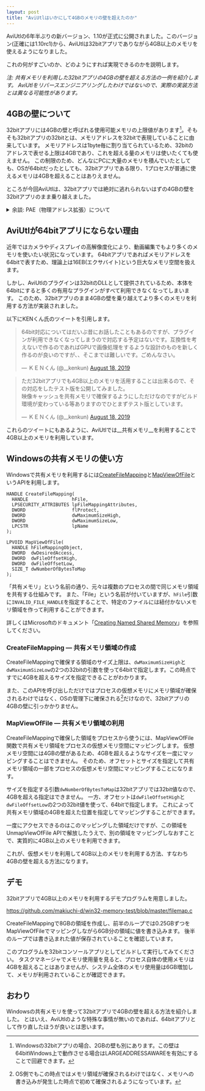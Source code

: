 ```yaml
---
layout: post
title: "AviUtlはいかにして4GBのメモリの壁を超えたのか"
---
```


AviUtlの6年半ぶりの新バージョン、1.10が正式に公開されました。このバージョン(正確には1.10rc1)から、AviUtlは32bitアプリでありながら4GB以上のメモリを使えるようになりました。

これの何がすごいのか、どのようにすれば実現できるのかを説明します。

_注: 共有メモリを利用した32bitアプリの4GBの壁を超える方法の一例を紹介します。
AviUtlをリバースエンジニアリングしたわけではないので、実際の実装方法とは異なる可能性があります。_

## 4GBの壁について

32bitアプリには4GBの壁と呼ばれる使用可能メモリの上限値があります[^1]。そもそも32bitアプリの32bitとは、メモリアドレスを32bitで表現していることに由来しています。
メモリアドレスは1byte毎に割り当てられているため、32bitのアドレスで表せる上限は4GBであり、これを超える量のメモリは使いたくても使えません。
この制限のため、どんなにPCに大量のメモリを積んでいたとしても、OSが64bitだったとしても、32bitアプリである限り、1プロセスが普通に使えるメモリは4GBを超えることはありえません。

[^1]: Windowsの32bitアプリの場合、2GBの壁も別にあります。この壁は64bitWindows上で動作させる場合はLARGEADDRESSAWAREを有効にすることで回避できます。

ところが今回AviUtlは、32bitアプリでは絶対に逃れられないはずの4GBの壁を32bitアプリのまま乗り越えました。

<details><summary>余談: PAE（物理アドレス拡張）について</summary>
OSは32bitであってもPAEというCPUの機能を使うことで物理メモリのアドレスを36bitに拡張することができ、64GBまでメモリを認識・利用することが可能です。ただし、アプリケーションの仮想メモリのアドレスは32bitままなので4GBの壁は依然として残ります。
</details>

## AviUtlが64bitアプリにならない理由

近年ではカメラやディスプレイの高解像度化により、動画編集でもより多くのメモリを使いたい状況になっています。
64bitアプリであればメモリアドレスを64bitで表すため、理論上は16EB(エクサバイト)という巨大なメモリ空間を扱えます。

しかし、AviUtlのプラグインは32bitのDLLとして提供されているため、本体を64bitにすると多くの有用なプラグインがすべて利用できなくなってしまいます。
このため、32bitアプリのまま4GBの壁を乗り越えてより多くのメモリを利用する方法が実装されました。

以下にKENくん氏のツイートを引用します。

<blockquote class="twitter-tweet"><p lang="ja" dir="ltr">64bit対応についてはだいぶ昔にお話したこともあるのですが、プラグインが利用できなくなってしまうので対応する予定はないです。互換性を考えないで作るのであればGPUで画像処理をするような設計のものを新しく作るのが良いのですが、、そこまでは難しいです。ごめんなさい。</p>&mdash; ＫＥＮくん (@__kenkun) <a href="https://twitter.com/__kenkun/status/1163023903721050118?ref_src=twsrc%5Etfw">August 18, 2019</a></blockquote> <script async src="https://platform.twitter.com/widgets.js" charset="utf-8"></script>
<blockquote class="twitter-tweet"><p lang="ja" dir="ltr">ただ32bitアプリでも4GB以上のメモリを活用することは出来るので、その対応をしたテスト版を公開してみました。<br>映像キャッシュを共有メモリで確保するようにしただけなのですがビルド環境が変わっている等ありますのでひとまずテスト版としています。</p>&mdash; ＫＥＮくん (@__kenkun) <a href="https://twitter.com/__kenkun/status/1163024378088456193?ref_src=twsrc%5Etfw">August 18, 2019</a></blockquote> <script async src="https://platform.twitter.com/widgets.js" charset="utf-8"></script>

これらのツイートにもあるように、AviUtlでは__共有メモリ__を利用することで4GB以上のメモリを利用しています。

## Windowsの共有メモリの使い方
Windowsで共有メモリを利用するには[CreateFileMapping](https://docs.microsoft.com/en-us/windows/win32/api/winbase/nf-winbase-createfilemappinga)と[MapViewOfFile](https://docs.microsoft.com/ja-jp/windows/win32/api/memoryapi/nf-memoryapi-mapviewoffile)というAPIを利用します。

```C:CreateFileMapping&nbsp;API
HANDLE CreateFileMapping(
  HANDLE                hFile,
  LPSECURITY_ATTRIBUTES lpFileMappingAttributes,
  DWORD                 flProtect,
  DWORD                 dwMaximumSizeHigh,
  DWORD                 dwMaximumSizeLow,
  LPCSTR                lpName
);
```

```C:MapViewOfFile&nbsp;API
LPVOID MapViewOfFile(
  HANDLE hFileMappingObject,
  DWORD  dwDesiredAccess,
  DWORD  dwFileOffsetHigh,
  DWORD  dwFileOffsetLow,
  SIZE_T dwNumberOfBytesToMap
);
```
「共有メモリ」という名前の通り、元々は複数のプロセスの間で同じメモリ領域を共有する仕組みです。
また、「File」という名前が付いていますが、`hFile`引数に`INVALID_FILE_HANDLE`を指定することで、特定のファイルには紐付かないメモリ領域を作って利用することができます。

詳しくはMicrosoftのドキュメント「[Creating Named Shared Memory](https://docs.microsoft.com/en-us/windows/win32/memory/creating-named-shared-memory)」を参照してください。

### CreateFileMapping ― 共有メモリ領域の作成 

CreateFileMappingで確保する領域のサイズ上限は、`dwMaximumSizeHigh`と`dwMaximumSizeLow`の2つの32bitの引数を使って64bitで指定します。この時点ですでに4GBを超えるサイズを指定できることがわかります。

また、このAPIを呼び出しただけではプロセスの仮想メモリにメモリ領域が確保されるわけではなく、OSの管理下に確保される[^2]だけなので、32bitアプリの4GBの壁に引っかかりません。

[^2]: OS側でもこの時点ではメモリ領域が確保されるわけではなく、メモリへの書き込みが発生した時点で初めて確保されるようになっています。

### MapViewOfFile ― 共有メモリ領域の利用

CreateFileMappingで確保した領域をプロセスから使うには、MapViewOfFile関数で共有メモリ領域をプロセスの仮想メモリ空間にマッピングします。
仮想メモリ空間には4GBの壁があるため、4GBを超えるようなサイズを一度にマッピングすることはできません。
そのため、オフセットとサイズを指定して共有メモリ領域の一部をプロセスの仮想メモリ空間にマッピングすることになります。

サイズを指定する引数`dwNumberOfBytesToMap`は32bitアプリでは32bit値なので、4GBを超える指定はできません。
一方、オフセットは`dwFileOffsetHigh`と`dwFileOffsetLow`の2つの32bit値を使って、64bitで指定します。
これによって共有メモリ領域の4GBを超えた位置を指定してマッピングすることができます。

一度にアクセスできるのはこのマッピングした領域だけですが、この領域をUnmapViewOfFile APIで解放したうえで、別の領域をマッピングしなおすことで、実質的に4GB以上のメモリを利用できます。

これが、仮想メモリを利用して4GB以上のメモリを利用する方法、すなわち4GBの壁を超える方法になります。

## デモ

32bitアプリで4GB以上のメモリを利用するデモプログラムを用意しました。

https://github.com/makiuchi-d/win32-memory-test/blob/master/filemap.c

CreateFileMappingで8GBの領域を作成し、前半のループでは0.25GBずつをMapViewOfFileでマッピングしながら6GB分の領域に値を書き込みます。
後半のループでは書き込まれた値が保存されていることを確認しています。

このプログラムを32bitコンソールアプリとしてビルドして実行してみてください。
タスクマネージャでメモリ使用量を見ると、プロセス自体の使用メモリは4GBを超えることはありませんが、システム全体のメモリ使用量は6GB増加して、メモリが利用されていることが確認できます。

## おわり

Windowsの共有メモリを使って32bitアプリで4GBの壁を超える方法を紹介しました。
とはいえ、AviUtlのような特殊な事情が無いのであれば、64bitアプリとして作り直したほうが良いとは思います。
